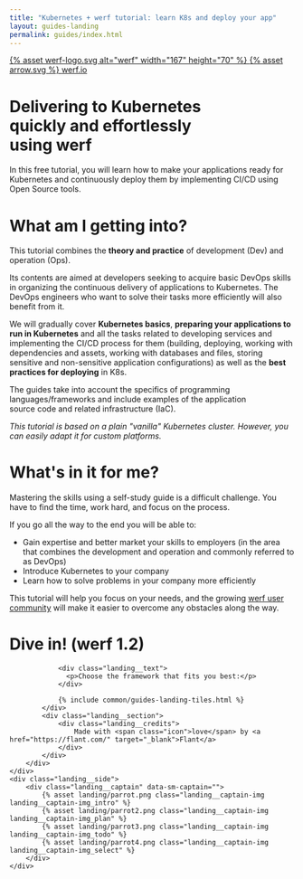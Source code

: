 ```yaml
---
title: "Kubernetes + werf tutorial: learn K8s and deploy your app"
layout: guides-landing
permalink: guides/index.html
---
```


<div class="landing">
    <div class="landing__header">
        <div class="landing__container">
            <a href="/" class="landing__header-title" data-proofer-ignore>
                {% asset werf-logo.svg alt="werf" width="167" height="70" %}
            </a>
            <a href="{{ site.site_urls['en'] }}" class="landing__button" data-proofer-ignore>
                {% asset arrow.svg %}
                <span>werf.io</span>
            </a>
        </div>
    </div>
    <div class="landing__content">
        <div class="landing__container">
            <div class="landing__section landing__section_first" data-sm-trigger="intro">
                <h1 class="landing__h1">
                    Delivering to&nbsp;Kubernetes<br>
                    quickly and&nbsp;effortlessly<br>
                    using&nbsp;<b>werf</b>
                </h1>
                <div class="landing__text">
                    In this free tutorial, you will learn how to&nbsp;make your applications ready for Kubernetes
                    and continuously deploy them by implementing CI/CD using Open Source tools.
                </div>
            </div>
            <div class="landing__section" data-sm-trigger="plan">
                <h1 class="landing__h2">
                    What am I getting into?
                </h1>
                <div class="landing__text">
                    <p>This tutorial combines the <b>theory and practice</b> of development (Dev) and operation (Ops).</p>
                    <p>Its contents are aimed at developers seeking to acquire basic DevOps skills in organizing the continuous delivery of applications to Kubernetes. The DevOps engineers who want to solve their tasks more efficiently will also benefit from it.</p>
                    <p>We will gradually cover <b>Kubernetes basics</b>, <b>preparing your applications to run in Kubernetes</b> and all the tasks related to&nbsp;developing services and implementing the CI/CD process for them (building, deploying, working with dependencies and&nbsp;assets, working with&nbsp;databases and&nbsp;files, storing sensitive and non-sensitive application configurations) as&nbsp;well&nbsp;as the <b>best practices for&nbsp;deploying</b> in&nbsp;K8s.</p>
                    <p>The guides take into&nbsp;account the&nbsp;specifics of&nbsp;programming languages/frameworks and include examples of the&nbsp;application source&nbsp;code and related infrastructure (IaC).</p>
                    <p><i>This tutorial is based on&nbsp;a&nbsp;plain "vanilla" Kubernetes cluster. However, you can easily adapt it for&nbsp;custom platforms.</i></p>
                </div>
            </div>
            <div class="landing__section" data-sm-trigger="todo">
                <h1 class="landing__h2">
                    What's in it for me?
                </h1>
                <div class="landing__text">
                    <p>Mastering the skills using a self-study guide is a difficult challenge. You have to find the time, work hard, and focus on the process.</p>
                    <p>If you go all the way to the end you will be able to:</p>
                </div>
                <ul class="landing__list">
                    <li>
                        Gain expertise and better market your skills to employers
                        <span>(in the area that combines the development and operation and commonly referred to as DevOps)</span>
                    </li>
                    <li>
                        Introduce Kubernetes to your company
                    </li>
                    <li>
                        Learn how to solve problems in your company more efficiently
                    </li>
                </ul>
                <div class="landing__text">
                    <p>This tutorial will help you focus on your needs, and the growing <a href="https://t.me/werf_io">werf user community</a> will make it easier to overcome any obstacles along the way.</p>
                </div>
            </div>
            <div class="landing__section" data-sm-trigger="select">
                <h1 class="landing__h2">
                    Dive in! <span>(werf 1.2)</span>
                </h1>

                <div class="landing__text">
                  <p>Choose the framework that fits you best:</p>
                </div>

                {% include common/guides-landing-tiles.html %}
            </div>
            <div class="landing__section">
                <div class="landing__credits">
                    Made with <span class="icon">love</span> by <a href="https://flant.com/" target="_blank">Flant</a>
                </div>
            </div>
        </div>
    </div>
    <div class="landing__side">
        <div class="landing__captain" data-sm-captain="">
            {% asset landing/parrot.png class="landing__captain-img landing__captain-img_intro" %}
            {% asset landing/parrot2.png class="landing__captain-img landing__captain-img_plan" %}
            {% asset landing/parrot3.png class="landing__captain-img landing__captain-img_todo" %}
            {% asset landing/parrot4.png class="landing__captain-img landing__captain-img_select" %}
        </div>
    </div>
</div>
